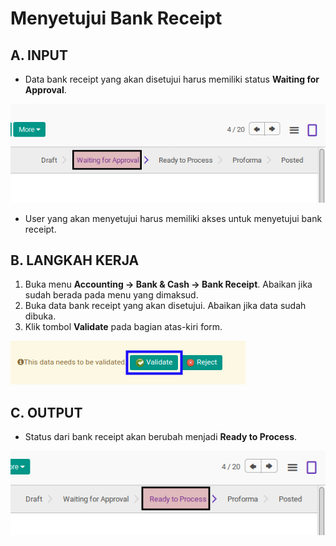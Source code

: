 # Menyetujui Bank Receipt

## A. INPUT

* Data bank receipt yang akan disetujui harus memiliki status **Waiting for Approval**.

![](../../img/bank-receipt/status-waiting-for-approval.png)

* User yang akan menyetujui harus memiliki akses untuk menyetujui bank receipt.

## B. LANGKAH KERJA

1. Buka menu **Accounting -> Bank & Cash -> Bank Receipt**. Abaikan jika sudah berada pada menu yang dimaksud.
2. Buka data bank receipt yang akan disetujui. Abaikan jika data sudah dibuka.
3. Klik tombol **Validate** pada bagian atas-kiri form.

![](../../img/bank-receipt/tombol-validate.png)

## C. OUTPUT

* Status dari bank receipt akan berubah menjadi **Ready to Process**.

![](../../img/bank-receipt/status-ready-to-process.png)
